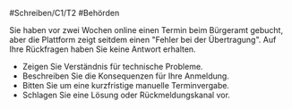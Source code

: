 #Schreiben/C1/T2 #Behörden

Sie haben vor zwei Wochen online einen Termin beim Bürgeramt gebucht, aber die Plattform zeigt seitdem einen "Fehler bei der Übertragung". Auf Ihre Rückfragen haben Sie keine Antwort erhalten.
- Zeigen Sie Verständnis für technische Probleme.
- Beschreiben Sie die Konsequenzen für Ihre Anmeldung.
- Bitten Sie um eine kurzfristige manuelle Terminvergabe.
- Schlagen Sie eine Lösung oder Rückmeldungskanal vor.